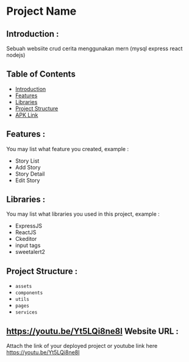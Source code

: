 # Project Name

## <a name="introduction"></a> Introduction :
Sebuah websiite crud cerita menggunakan mern (mysql express react nodejs)

## Table of Contents

- [Introduction](#introduction)
- [Features](#features)
- [Libraries](#libraries)
- [Project Structure](#project-structures)
- [APK Link](#apk-link)

## <a name="features"></a> Features :
You may list what feature you created, example :
- Story List
- Add Story
- Story Detail
- Edit Story


## <a name="libraries"></a> Libraries :
You may list what libraries you used in this project, example :
- ExpressJS
- ReactJS
- Ckeditor
- input tags
- sweetalert2

## <a name="project-structures"></a> Project Structure :
* `assets`
* `components`
* `utils`
* `pages`
* `services`

## <a name="apk-link">https://youtu.be/Yt5LQi8ne8I</a> Website URL :
Attach the link of your deployed project or youtube link here https://youtu.be/Yt5LQi8ne8I
